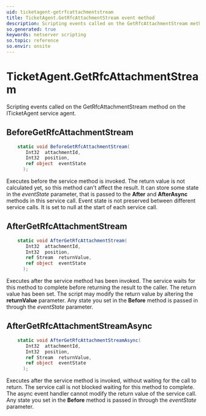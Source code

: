 ```yaml
---
uid: ticketagent-getrfcattachmentstream
title: TicketAgent.GetRfcAttachmentStream event method
description: Scripting events called on the GetRfcAttachmentStream method on the TicketAgent service agent.
so.generated: true
keywords: netserver scripting
so.topic: reference
so.envir: onsite
---
```

# TicketAgent.GetRfcAttachmentStream

Scripting events called on the <see cref='M:SuperOffice.CRM.Services.ITicketAgent.GetRfcAttachmentStream'>GetRfcAttachmentStream</see> method on the <see cref='ITicketAgent'>ITicketAgent</see>  service agent.

## BeforeGetRfcAttachmentStream
```cs
    static void BeforeGetRfcAttachmentStream(
       Int32  attachmentId,
       Int32  position,
       ref object  eventState
      );
```
Executes before the service method is invoked.
The return value is not calculated yet, so this method can't affect the result.
It can store some state in the *eventState* parameter, that is passed to the **After** and **AfterAsync** methods in this service call.
Event state is not preserved between different service calls. It is set to null at the start of each service call.
## AfterGetRfcAttachmentStream
```cs
    static void AfterGetRfcAttachmentStream(
       Int32  attachmentId,
       Int32  position,
       ref Stream  returnValue,
       ref object  eventState
      );
```
Executes after the service method has been invoked. The service waits for this method to complete before returning the result to the caller.
The return value has been set. The script may modify the return value by altering the **returnValue** parameter.
Any state you set in the **Before** method is passed in through the *eventState* parameter.
## AfterGetRfcAttachmentStreamAsync
```cs
    static void AfterGetRfcAttachmentStreamAsync(
       Int32  attachmentId,
       Int32  position,
       ref Stream  returnValue,
       ref object  eventState
      );
```
Executes after the service method is invoked, without waiting for the call to return.
The service call is not blocked waiting for this method to complete.
The async event handler cannot modify the return value of the service call.
Any state you set in the **Before** method is passed in through the *eventState* parameter.

